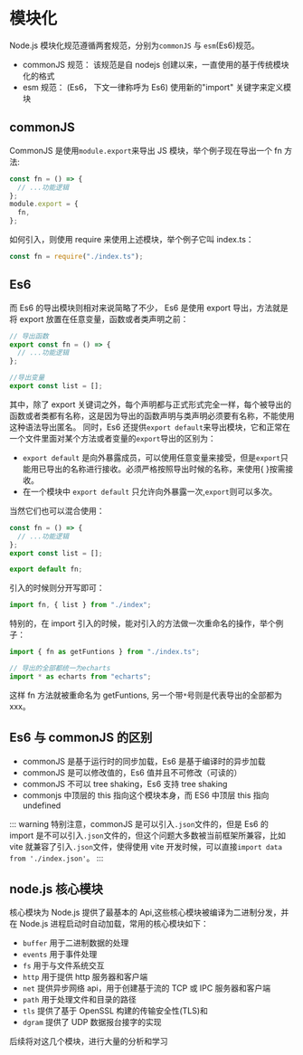 # 模块化

Node.js 模块化规范遵循两套规范，分别为`commonJS` 与 `esm`(Es6)规范。

- commonJS 规范： 该规范是自 nodejs 创建以来，一直使用的基于传统模块化的格式
- esm 规范： (Es6， 下文一律称呼为 Es6) 使用新的"import" 关键字来定义模块

## commonJS

CommonJS 是使用`module.export`来导出 JS 模块，举个例子现在导出一个 fn 方法:

```js
const fn = () => {
  // ...功能逻辑
};
module.export = {
  fn,
};
```

如何引入，则使用 require 来使用上述模块，举个例子它叫 index.ts：

```js
const fn = require("./index.ts");
```

## Es6

而 Es6 的导出模块则相对来说简略了不少， Es6 是使用 export 导出，方法就是将 export 放置在任意变量，函数或者类声明之前：

```js
// 导出函数
export const fn = () => {
  // ...功能逻辑
};

//导出变量
export const list = [];
```

其中，除了 export 关键词之外，每个声明都与正式形式完全一样，每个被导出的函数或者类都有名称，这是因为导出的函数声明与类声明必须要有名称，不能使用这种语法导出匿名。
同时，Es6 还提供`export default`来导出模块，它和正常在一个文件里面对某个方法或者变量的`export`导出的区别为：

- `export default` 是向外暴露成员，可以使用任意变量来接受，但是`export`只能用已导出的名称进行接收。必须严格按照导出时候的名称，来使用{ }按需接收。
- 在一个模块中 `export default` 只允许向外暴露一次,`export`则可以多次。

当然它们也可以混合使用：

```js
const fn = () => {
  // ...功能逻辑
};
export const list = [];

export default fn;
```

引入的时候则分开写即可：

```js
import fn, { list } from "./index";
```

特别的，在 import 引入的时候，能对引入的方法做一次重命名的操作，举个例子：

```js
import { fn as getFuntions } from "./index.ts";

// 导出的全部都统一为echarts
import * as echarts from "echarts";
```

这样 fn 方法就被重命名为 getFuntions, 另一个带`*`号则是代表导出的全部都为 xxx。

## Es6 与 commonJS 的区别

- commonJS 是基于运行时的同步加载，Es6 是基于编译时的异步加载
- commonJS 是可以修改值的，Es6 值并且不可修改（可读的）
- commonJS 不可以 tree shaking，Es6 支持 tree shaking
- commonjs 中顶层的 this 指向这个模块本身，而 ES6 中顶层 this 指向 undefined

::: warning
特别注意，commonJS 是可以引入`.json`文件的，但是 Es6 的 import 是不可以引入`.json`文件的，但这个问题大多数被当前框架所兼容，比如 vite 就兼容了引入`.json`文件，使得使用 vite 开发时候，可以直接`import data from './index.json'`。
:::

## node.js 核心模块

核心模块为 Node.js 提供了最基本的 Api,这些核心模块被编译为二进制分发，并在 Node.js 进程启动时自动加载，常用的核心模块如下：

- `buffer` 用于二进制数据的处理
- `events` 用于事件处理
- `fs` 用于与文件系统交互
- `http` 用于提供 http 服务器和客户端
- `net` 提供异步网络 api，用于创建基于流的 TCP 或 IPC 服务器和客户端
- `path` 用于处理文件和目录的路径
- `tls` 提供了基于 OpenSSL 构建的传输安全性(TLS)和
- `dgram` 提供了 UDP 数据报台接字的实现

后续将对这几个模块，进行大量的分析和学习
